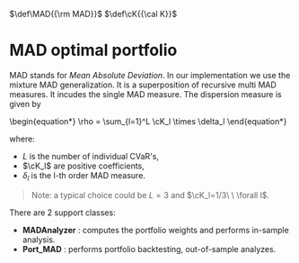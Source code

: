 [//]: <> (Latex definitions:)
$\def\MAD{{\rm MAD}}$
$\def\cK{{\cal K}}$

# MAD optimal portfolio <a name="TOP">

MAD stands for _Mean Absolute Deviation_. In our implementation we use the
mixture MAD generalization. It is a superposition of recursive multi MAD measures. It
incudes the single MAD measure.
The dispersion measure is given by

\begin{equation*}
	\rho = \sum_{l=1}^L \cK_l \times \delta_l
\end{equation*}

where:

* $L$ is the number of individual CVaR's,
* $\cK_l$ are positive coefficients,
* $\delta_l$ is the l-th order MAD measure.

> Note: a typical choice could be $L=3$ and $\cK_l=1/3\ \ \forall l$.

There are 2 support classes:

* **MADAnalyzer** : computes the portfolio weights and performs in-sample
analysis.
* **Port_MAD** : performs portfolio backtesting, out-of-sample analyzes.
